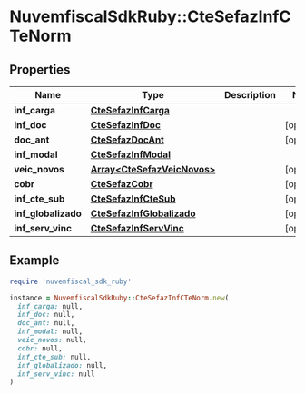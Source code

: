 # NuvemfiscalSdkRuby::CteSefazInfCTeNorm

## Properties

| Name | Type | Description | Notes |
| ---- | ---- | ----------- | ----- |
| **inf_carga** | [**CteSefazInfCarga**](CteSefazInfCarga.md) |  |  |
| **inf_doc** | [**CteSefazInfDoc**](CteSefazInfDoc.md) |  | [optional] |
| **doc_ant** | [**CteSefazDocAnt**](CteSefazDocAnt.md) |  | [optional] |
| **inf_modal** | [**CteSefazInfModal**](CteSefazInfModal.md) |  |  |
| **veic_novos** | [**Array&lt;CteSefazVeicNovos&gt;**](CteSefazVeicNovos.md) |  | [optional] |
| **cobr** | [**CteSefazCobr**](CteSefazCobr.md) |  | [optional] |
| **inf_cte_sub** | [**CteSefazInfCteSub**](CteSefazInfCteSub.md) |  | [optional] |
| **inf_globalizado** | [**CteSefazInfGlobalizado**](CteSefazInfGlobalizado.md) |  | [optional] |
| **inf_serv_vinc** | [**CteSefazInfServVinc**](CteSefazInfServVinc.md) |  | [optional] |

## Example

```ruby
require 'nuvemfiscal_sdk_ruby'

instance = NuvemfiscalSdkRuby::CteSefazInfCTeNorm.new(
  inf_carga: null,
  inf_doc: null,
  doc_ant: null,
  inf_modal: null,
  veic_novos: null,
  cobr: null,
  inf_cte_sub: null,
  inf_globalizado: null,
  inf_serv_vinc: null
)
```

